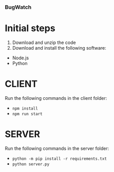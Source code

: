 ### BugWatch

# Initial steps
1. Download and unzip the code
2. Download and install the following software:
  - Node.js
  - Python

# CLIENT
Run the following commands in the client folder:
  - `npm install`
  - `npm run start`

# SERVER
Run the following commands in the server folder:
  - `python -m pip install -r requirements.txt`
  - `python server.py`

